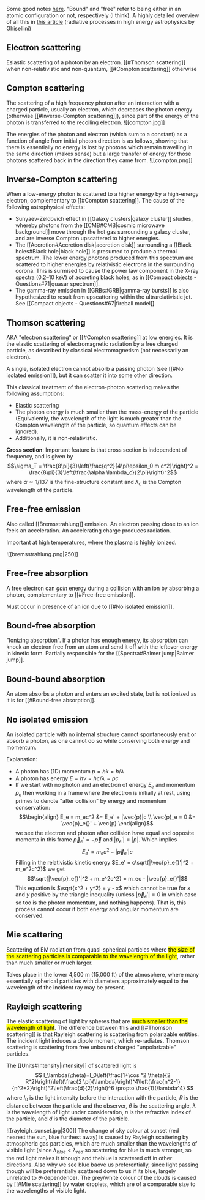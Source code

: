 Some good notes [here](http://spiff.rit.edu/classes/phys440/lectures/opacity/opacity.html). "Bound" and "free" refer to being either in an atomic configuration or not, respectively (I think). A highly detailed overview of all this in [this article](https://arxiv.org/pdf/1202.5949.pdf) (radiative processes in high energy astrophysics by Ghisellini)


## Electron scattering
Eslastic scattering of a photon by an electron. [[#Thomson scattering]] when non-relativistic and non-quantum, [[#Compton scattering]] otherwise


## Compton scattering
The scattering of a high frequency photon after an interaction with a charged particle, usually an electron, which decreases the photon energy (otherwise [[#Inverse-Compton scattering]]), since part of the energy of the photon is transferred to the recoiling electron.
![[compton.jpg]]

The energies of the photon and electron (which sum to a constant) as a function of angle from initial photon direction is as follows, showing that there is essentially no energy is lost by photons which remain travelling in the same direction (makes sense) but a large transfer of energy for those photons scattered back in the direction they came from.
![[compton.png]]


## Inverse-Compton scattering
When a low-energy photon is scattered to a higher energy by a high-energy electron, complementary to [[#Compton scattering]]. The cause of the following astrophysical effects:

- Sunyaev-Zeldovich effect in [[Galaxy clusters|galaxy cluster]] studies, whereby photons from the [[CMB#CMB|cosmic microwave background]] move through the hot gas surrounding a galaxy cluster, and are inverse Compton upscattered to higher energies.
- The [[Accretion#Accretion disk|accretion disk]] surrounding a [[Black holes#Black hole|black hole]] is presumed to produce a thermal spectrum. The lower energy photons produced from this spectrum are scattered to higher energies by relativistic electrons in the surrounding corona. This is surmised to cause the power law component in the X-ray spectra (0.2–10 keV) of accreting black holes, as in [[Compact objects - Questions#71|quasar spectrum]].
- The gamma-ray emission in [[GRBs#GRB|gamma-ray bursts]] is also hypothesized to result from upscattering within the ultrarelativistic jet. See [[Compact objects - Questions#67|fireball model]].


## Thomson scattering
AKA "electron scattering" or [[#Compton scattering]] at low energies. It is the elastic scattering of electromagnetic radiation by a free charged particle, as described by classical electromagnetism (not necessarily an electron).

A single, isolated electron cannot absorb a passing photon (see [[#No isolated emission]]), but it can scatter it into some other direction. 

This classical treatment of the electron-photon scattering makes the following assumptions:
- Elastic scattering
- The photon energy is much smaller than the mass-energy of the particle (Equivalently, the wavelength of the light is much greater than the Compton wavelength of the particle, so quantum effects can be ignored).
- Additionally, it is non-relativistic.

**Cross section**:
Important feature is that cross section is independent of frequency, and is given by $$\sigma_T = \frac{8\pi}{3}\left(\frac{q^2}{4\pi\epsilon_0 m c^2}\right)^2 = \frac{8\pi}{3}\left(\frac{\alpha \lambda_c}{2\pi}\right)^2$$where $\alpha \simeq 1/137$ is the fine-structure constant  and $\lambda_c$ is the Compton wavelength of the particle.


## Free-free emission
Also called [[Bremsstrahlung]] emission. An electron passing close to an ion feels an acceleration. An accelerating charge produces radiation. 

Important at high temperatures, where the plasma is highly ionized.

![[bremsstrahlung.png|250]]


## Free-free absorption
A free electron can *gain* energy during a collision with an ion by absorbing a photon, complementary to [[#Free-free emission]].

Must occur in presence of an ion due to [[#No isolated emission]].


## Bound-free absorption
"Ionizing absorption". If a photon has enough energy, its absorption can knock an electron free from an atom and send it off with the leftover energy in kinetic form. Partially responsible for the [[Spectra#Balmer jump|Balmer jump]].


## Bound-bound absorption
An atom absorbs a photon and enters an excited state, but is not ionized as it is for [[#Bound-free absorption]].


## No isolated emission
An isolated particle with no internal structure cannot spontaneously emit or absorb a photon, as one cannot do so while conserving both energy and momentum.

Explanation:
- A photon has (1D) momentum $p = \hbar k = h/\lambda$
- A photon has energy $E = h\nu = hc/\lambda = pc$
- If we start with no photon and an electron of energy $E_e$ and momentum $p_e$ then working in a frame where the electron is initially at rest, using primes to denote "after collision" by energy and momentum conservation: $$\begin{align} E_e = m_ec^2 &= E_e' + |\vec{p}|c \\ \vec{p}_e = 0 &= \vec{p}_e{}' + \vec{p} \end{align}$$ we see the electron and photon after collision have equal and opposite momenta in this frame $\vec{p}_e{}' = -\vec{p}$ and $|p_e{}'| = |p|$. Which implies $$ E_e' = m_ec^2 - |\vec{p}_e{}'|c$$Filling in the relativistic kinetic energy $E_e' = c\sqrt{|\vec{p}_e{}'|^2 + m_e^2c^2}$ we get $$\sqrt{|\vec{p}_e{}'|^2 + m_e^2c^2} = m_ec - |\vec{p}_e{}'|$$This equation is $\sqrt{x^2 + y^2} = y - x$ which cannot be true for $x$ and $y$ positive by the triangle inequality (unless $|\vec{p}_e{}'| = 0$ in which case so too is the photon momentum, and nothing happens). That is, this process cannot occur if both energy and angular momentum are conserved.


## Mie scattering
Scattering of EM radiation from quasi-spherical particles where <mark class="hltr-pink">the size of the scattering particles is comparable to the wavelength of the light</mark>, rather than much smaller or much larger.

Takes place in the lower 4,500 m (15,000 ft) of the atmosphere, where many essentially spherical particles with diameters approximately equal to the wavelength of the incident ray may be present.


## Rayleigh scattering
The elastic scattering of light by spheres that are <mark class="hltr-pink">much smaller than the wavelength of light</mark>. The difference between this and [[#Thomson scattering]] is that Rayleigh scattering is scattering from polarizable entities. The incident light induces a dipole moment, which re-radiates. Thomson scattering is scattering from free unbound charged "unpolarizable" particles.

The [[Units#Intensity|intensity]] of scattered light is$$
I_\lambda(\theta)=I_0\left(\frac{1+\cos ^2 \theta}{2 R^2}\right)\left(\frac{2 \pi}{\lambda}\right)^4\left(\frac{n^2-1}{n^2+2}\right)^2\left(\frac{d}{2}\right)^6 \propto \frac{1}{\lambda^4}
$$where $I_0$ is the light intensity before the interaction with the particle, $R$ is the distance between the particle and the observer, $\theta$ is the scattering angle, $\lambda$ is the wavelength of light under consideration, $n$ is the refractive index of the particle, and $d$ is the diameter of the particle.

![[rayleigh_sunset.jpg|300]]
The change of sky colour at sunset (red nearest the sun, blue furthest away) is caused by Rayleigh scattering by atmospheric gas particles, which are much smaller than the wavelengths of visible light (since $\lambda_{blue} < \lambda_{red}$ so scattering for blue is much stronger, so the red light makes it trhough and theblue is scattered off in other directions. Also why we see blue baove us preferentially, since light passing though will be preferentially scattered down to us if its blue, largely unrelated to $\theta$-dependence). The grey/white colour of the clouds is caused by [[#Mie scattering]] by water droplets, which are of a comparable size to the wavelengths of visible light.